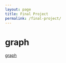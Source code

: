 ```yaml
---
layout: page
title: Final Project
permalink: /final-project/
---
```


# graph
[graph](../_includes/dickens_eliot_plot.html)
<!--{% include dickens_eliot_plot.html %}-->